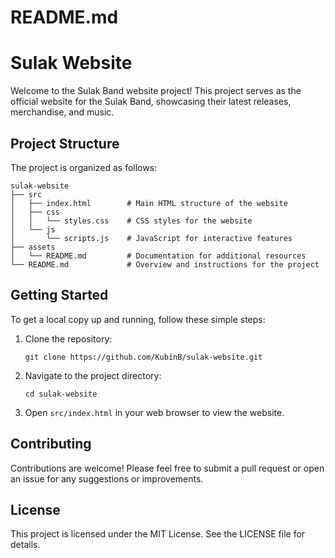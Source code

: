 # README.md

# Sulak Website

Welcome to the Sulak Band website project! This project serves as the official website for the Sulak Band, showcasing their latest releases, merchandise, and music.

## Project Structure

The project is organized as follows:

```
sulak-website
├── src
│   ├── index.html        # Main HTML structure of the website
│   ├── css
│   │   └── styles.css    # CSS styles for the website
│   └── js
│       └── scripts.js    # JavaScript for interactive features
├── assets
│   └── README.md         # Documentation for additional resources
└── README.md             # Overview and instructions for the project
```

## Getting Started

To get a local copy up and running, follow these simple steps:

1. Clone the repository:
   ```
   git clone https://github.com/KubinB/sulak-website.git
   ```

2. Navigate to the project directory:
   ```
   cd sulak-website
   ```

3. Open `src/index.html` in your web browser to view the website.

## Contributing

Contributions are welcome! Please feel free to submit a pull request or open an issue for any suggestions or improvements.

## License

This project is licensed under the MIT License. See the LICENSE file for details.